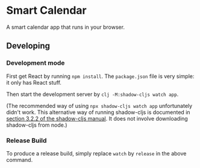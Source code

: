 # Smart Calendar

A smart calendar app that runs in your browser.

## Developing

### Development mode

First get React by running `npm install`. The `package.json` file is very
simple: it only has React stuff.

Then start the development server by `clj -M:shadow-cljs watch app`.

(The recommended way of using `npx shadow-cljs watch app` unfortunately didn't
work. This alternative way of running shadow-cljs is documented in [section
3.2.2 of the shadow-cljs manual](https://shadow-cljs.github.io/docs/UsersGuide.html#deps-edn).
It does not involve downloading shadow-cljs from node.)

### Release Build

To produce a release build, simply replace `watch` by `release` in the above
command.
